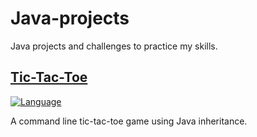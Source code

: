 # Java-projects

Java projects and challenges to practice my skills.

## [Tic-Tac-Toe](https://github.com/jennbushey/Java-projects/tree/main/tic-tac-toe)

[![Language](https://img.shields.io/badge/language-Java-blue.svg)](https://www.java.com/)

A command line tic-tac-toe game using Java inheritance.
